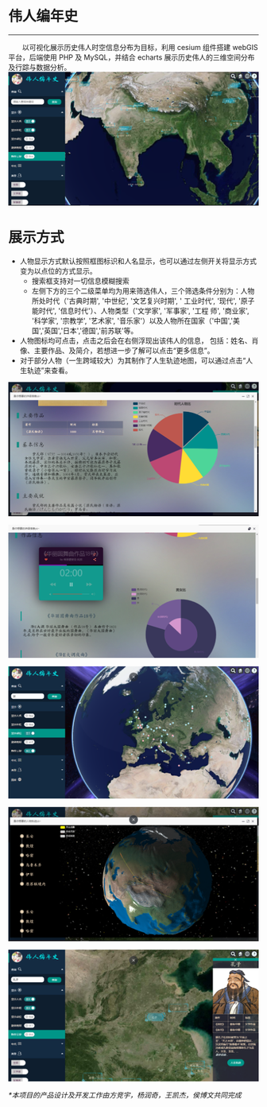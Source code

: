 # 伟人编年史
----
 &emsp;&emsp;以可视化展示历史伟人时空信息分布为目标，利用 cesium 组件搭建 webGIS 平台，后端使用 PHP 及 MySQL，并结合 echarts 展示历史伟人的三维空间分布及行踪与数据分析。 
![界面一览图](./img/11.png)
# 展示方式
+ 人物显示方式默认按照框图标识和人名显示，也可以通过左侧开关将显示方式变为以点位的方式显示。
    + 搜索框支持对一切信息模糊搜索
    + 左侧下方的三个二级菜单均为用来筛选伟人，三个筛选条件分别为：人物所处时代（'古典时期', '中世纪', '文艺复兴时期', ' 工业时代', '现代', '原子能时代', '信息时代'）、人物类型（'文学家', '军事家', '工程 师', '商业家', '科学家', '宗教学', '艺术家', '音乐家'）以及人物所在国家（'中国','美 国','英国','日本','德国','前苏联'等。
+ 人物图标均可点击，点击之后会在右侧浮现出该伟人的信息， 包括：姓名、肖像、主要作品、及简介，若想进一步了解可以点击“更多信息”。
+ 对于部分人物（一生跨域较大）为其制作了人生轨迹地图，可以通过点击“人生轨迹”来查看。

![界面一览图](./img/4.png)

![界面一览图](./img/2.png)

![界面一览图](./img/8.png)

![界面一览图](./img/6.png)

![界面一览图](./img/13.png)

*\*本项目的产品设计及开发工作由方竞宇，杨润奇，王凯杰，侯博文共同完成*